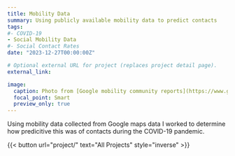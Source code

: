 ```yaml
---
title: Mobility Data
summary: Using publicly available mobility data to predict contacts
tags:
#- COVID-19
- Social Mobility Data
#- Social Contact Rates
date: "2023-12-27T00:00:00Z"

# Optional external URL for project (replaces project detail page).
external_link: 

image:
  caption: Photo from [Google mobility community reports](https://www.google.com/covid19/mobility/)
  focal_point: Smart
  preview_only: true
---
```


Using mobility data collected from Google maps data I worked to determine how predicitive this was of contacts during the COVID-19 pandemic.

{{< button url="project/" text="All Projects" style="inverse" >}}